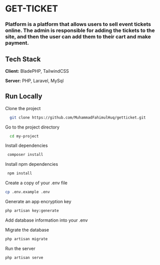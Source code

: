 # GET-TICKET

### Platform is a platform that allows users to sell event tickets online. The admin is responsible for adding the tickets to the site, and then the user can add them to their cart and make payment.

## Tech Stack

**Client:** BladePHP, TailwindCSS

**Server:** PHP, Laravel, MySql

## Run Locally

Clone the project

```bash
  git clone https://github.com/MuhammadFahimulHuq/getticket.git
```

Go to the project directory

```bash
  cd my-project
```

Install dependencies

```bash
 composer install
```

Install npm dependencies

```bash
 npm install
```

Create a copy of your .env file

```bash
cp .env.example .env
```

Generate an app encryption key

```bash
php artisan key:generate
```

Add database information into your .env

Migrate the database

```bash
php artisan migrate
```

Run the server

```bash
php artisan serve
```
